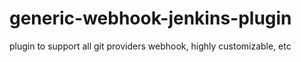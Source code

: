 # generic-webhook-jenkins-plugin
plugin to support all git providers webhook, highly customizable, etc
